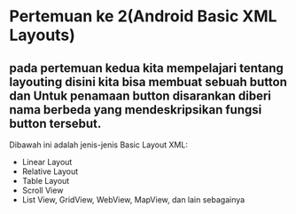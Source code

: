 # Pertemuan ke 2(Android Basic XML Layouts)

## pada pertemuan kedua kita mempelajari tentang layouting disini kita bisa membuat sebuah button dan Untuk penamaan button disarankan diberi nama berbeda yang mendeskripsikan fungsi button tersebut.

Dibawah ini adalah jenis-jenis Basic Layout XML:

- Linear Layout
- Relative Layout
- Table Layout
- Scroll View
- List View, GridView, WebView, MapView, dan lain sebagainya 
